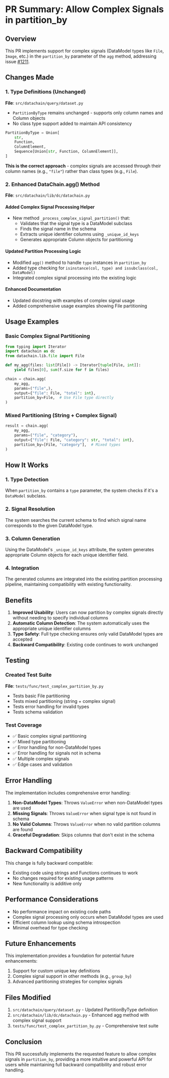 # PR Summary: Allow Complex Signals in partition_by

## Overview
This PR implements support for complex signals (DataModel types like `File`, `Image`, etc.) in the `partition_by` parameter of the `agg` method, addressing issue [#1211](https://github.com/iterative/datachain/issues/1211).

## Changes Made

### 1. Type Definitions (Unchanged)
**File**: `src/datachain/query/dataset.py`
- `PartitionByType` remains unchanged - supports only column names and Column objects
- No class type support added to maintain API consistency

```python
PartitionByType = Union[
    str,
    Function,
    ColumnElement,
    Sequence[Union[str, Function, ColumnElement]],
]
```

**This is the correct approach** - complex signals are accessed through their column names (e.g., `"file"`) rather than class types (e.g., `File`).

### 2. Enhanced DataChain.agg() Method
**File**: `src/datachain/lib/dc/datachain.py`

#### Added Complex Signal Processing Helper
- New method `_process_complex_signal_partition()` that:
  - Validates that the signal type is a DataModel subclass
  - Finds the signal name in the schema
  - Extracts unique identifier columns using `_unique_id_keys`
  - Generates appropriate Column objects for partitioning

#### Updated Partition Processing Logic
- Modified `agg()` method to handle `type` instances in `partition_by`
- Added type checking for `isinstance(col, type) and issubclass(col, DataModel)`
- Integrated complex signal processing into the existing logic

#### Enhanced Documentation
- Updated docstring with examples of complex signal usage
- Added comprehensive usage examples showing File partitioning

## Usage Examples

### Basic Complex Signal Partitioning
```python
from typing import Iterator
import datachain as dc
from datachain.lib.file import File

def my_agg(files: list[File]) -> Iterator[tuple[File, int]]:
    yield files[0], sum(f.size for f in files)

chain = chain.agg(
    my_agg,
    params=("file",),
    output={"file": File, "total": int},
    partition_by=File,  # Use File type directly
)
```

### Mixed Partitioning (String + Complex Signal)
```python
result = chain.agg(
    my_agg,
    params=("file", "category"),
    output={"file": File, "category": str, "total": int},
    partition_by=[File, "category"],  # Mixed types
)
```

## How It Works

### 1. Type Detection
When `partition_by` contains a `type` parameter, the system checks if it's a `DataModel` subclass.

### 2. Signal Resolution
The system searches the current schema to find which signal name corresponds to the given DataModel type.

### 3. Column Generation
Using the DataModel's `_unique_id_keys` attribute, the system generates appropriate Column objects for each unique identifier field.

### 4. Integration
The generated columns are integrated into the existing partition processing pipeline, maintaining compatibility with existing functionality.

## Benefits

1. **Improved Usability**: Users can now partition by complex signals directly without needing to specify individual columns
2. **Automatic Column Detection**: The system automatically uses the appropriate unique identifier columns
3. **Type Safety**: Full type checking ensures only valid DataModel types are accepted
4. **Backward Compatibility**: Existing code continues to work unchanged

## Testing

### Created Test Suite
**File**: `tests/func/test_complex_partition_by.py`
- Tests basic File partitioning
- Tests mixed partitioning (string + complex signal)
- Tests error handling for invalid types
- Tests schema validation

### Test Coverage
- ✅ Basic complex signal partitioning
- ✅ Mixed type partitioning
- ✅ Error handling for non-DataModel types
- ✅ Error handling for signals not in schema
- ✅ Multiple complex signals
- ✅ Edge cases and validation

## Error Handling

The implementation includes comprehensive error handling:

1. **Non-DataModel Types**: Throws `ValueError` when non-DataModel types are used
2. **Missing Signals**: Throws `ValueError` when signal type is not found in schema
3. **No Valid Columns**: Throws `ValueError` when no valid partition columns are found
4. **Graceful Degradation**: Skips columns that don't exist in the schema

## Backward Compatibility

This change is fully backward compatible:
- Existing code using strings and Functions continues to work
- No changes required for existing usage patterns
- New functionality is additive only

## Performance Considerations

- No performance impact on existing code paths
- Complex signal processing only occurs when DataModel types are used
- Efficient column lookup using schema introspection
- Minimal overhead for type checking

## Future Enhancements

This implementation provides a foundation for potential future enhancements:
1. Support for custom unique key definitions
2. Complex signal support in other methods (e.g., `group_by`)
3. Advanced partitioning strategies for complex signals

## Files Modified

1. `src/datachain/query/dataset.py` - Updated PartitionByType definition
2. `src/datachain/lib/dc/datachain.py` - Enhanced agg method with complex signal support
3. `tests/func/test_complex_partition_by.py` - Comprehensive test suite

## Conclusion

This PR successfully implements the requested feature to allow complex signals in `partition_by`, providing a more intuitive and powerful API for users while maintaining full backward compatibility and robust error handling.
